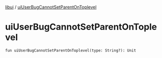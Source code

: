 [libui](index.md) / [uiUserBugCannotSetParentOnToplevel](./ui-user-bug-cannot-set-parent-on-toplevel.md)

# uiUserBugCannotSetParentOnToplevel

`fun uiUserBugCannotSetParentOnToplevel(type: String?): Unit`